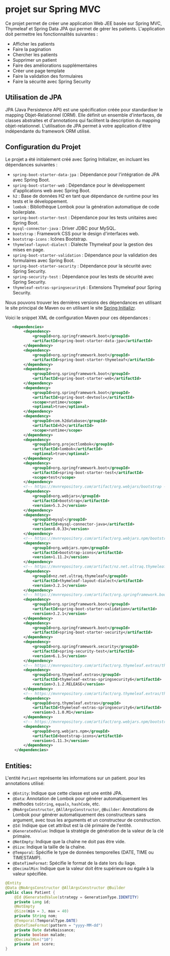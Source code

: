 # projet sur Spring MVC

Ce projet permet de créer une application Web JEE basée sur Spring MVC, Thymeleaf et Spring Data JPA qui permet de gérer les patients. L'application doit permettre les fonctionnalités suivantes :
- Afficher les patients
- Faire la pagination
- Chercher les patients
- Supprimer un patient
- Faire des améliorations supplémentaires
- Créer une page template
- Faire la validation des formulaires
- Faire la sécurité avec Spring Security
## Utilisation de JPA

JPA (Java Persistence API) est une spécification créée pour standardiser le mapping Objet-Relationnel (ORM). Elle définit un ensemble d'interfaces, de classes abstraites et d'annotations qui facilitent la description du mapping objet-relationnel. L'utilisation de JPA permet à votre application d'être indépendante du framework ORM utilisé.

## Configuration du Projet

Le projet a été initialement créé avec Spring Initializer, en incluant les dépendances suivantes :

- `spring-boot-starter-data-jpa` : Dépendance pour l'intégration de JPA avec Spring Boot.
- `spring-boot-starter-web` : Dépendance pour le développement d'applications web avec Spring Boot.
- `h2` : Base de données H2 en tant que dépendance de runtime pour les tests et le développement.
- `lombok` : Bibliothèque Lombok pour la génération automatique de code boilerplate.
- `spring-boot-starter-test` : Dépendance pour les tests unitaires avec Spring Boot.
- `mysql-connector-java` : Driver JDBC pour MySQL.
- `bootstrap` : Framework CSS pour le design d'interfaces web.
- `bootstrap-icons` : Icônes Bootstrap.
- `thymeleaf-layout-dialect` : Dialecte Thymeleaf pour la gestion des mises en page.
- `spring-boot-starter-validation` : Dépendance pour la validation des formulaires avec Spring Boot.
- `spring-boot-starter-security` : Dépendance pour la sécurité avec Spring Security.
- `spring-security-test` : Dépendance pour les tests de sécurité avec Spring Security.
- `thymeleaf-extras-springsecurity6` : Extensions Thymeleaf pour Spring Security.


Nous pouvons trouver les dernières versions des dépendances en utilisant le site principal de Maven ou en utilisant le site [Spring Initializr](https://start.spring.io/).

Voici le snippet XML de configuration Maven pour ces dépendances :

```xml
   <dependencies>
        <dependency>
            <groupId>org.springframework.boot</groupId>
            <artifactId>spring-boot-starter-data-jpa</artifactId>
        </dependency>
        <dependency>
            <groupId>org.springframework.boot</groupId>
            <artifactId>spring-boot-starter-thymeleaf</artifactId>
        </dependency>
        <dependency>
            <groupId>org.springframework.boot</groupId>
            <artifactId>spring-boot-starter-web</artifactId>
        </dependency>
        <dependency>
            <groupId>org.springframework.boot</groupId>
            <artifactId>spring-boot-devtools</artifactId>
            <scope>runtime</scope>
            <optional>true</optional>
        </dependency>
        <dependency>
            <groupId>com.h2database</groupId>
            <artifactId>h2</artifactId>
            <scope>runtime</scope>
        </dependency>
        <dependency>
            <groupId>org.projectlombok</groupId>
            <artifactId>lombok</artifactId>
            <optional>true</optional>
        </dependency>
        <dependency>
            <groupId>org.springframework.boot</groupId>
            <artifactId>spring-boot-starter-test</artifactId>
            <scope>test</scope>
        </dependency>
        <!-- https://mvnrepository.com/artifact/org.webjars/bootstrap -->
        <dependency>
            <groupId>org.webjars</groupId>
            <artifactId>bootstrap</artifactId>
            <version>5.3.2</version>
        </dependency>
        <dependency>
            <groupId>mysql</groupId>
            <artifactId>mysql-connector-java</artifactId>
            <version>8.0.33</version>
        </dependency>
        <!-- https://mvnrepository.com/artifact/org.webjars.npm/bootstrap-icons -->
        <dependency>
            <groupId>org.webjars.npm</groupId>
            <artifactId>bootstrap-icons</artifactId>
            <version>1.11.2</version>
        </dependency>
        <!-- https://mvnrepository.com/artifact/nz.net.ultraq.thymeleaf/thymeleaf-layout-dialect -->
        <dependency>
            <groupId>nz.net.ultraq.thymeleaf</groupId>
            <artifactId>thymeleaf-layout-dialect</artifactId>
            <version>3.2.1</version>
        </dependency>
        <!-- https://mvnrepository.com/artifact/org.springframework.boot/spring-boot-starter-validation -->
        <dependency>
            <groupId>org.springframework.boot</groupId>
            <artifactId>spring-boot-starter-validation</artifactId>
            <version>3.2.1</version>
        </dependency>
        <dependency>
            <groupId>org.springframework.boot</groupId>
            <artifactId>spring-boot-starter-security</artifactId>
        </dependency>
        <dependency>
            <groupId>org.springframework.security</groupId>
            <artifactId>spring-security-test</artifactId>
            <version>6.1.5</version>
        </dependency>
        <!-- https://mvnrepository.com/artifact/org.thymeleaf.extras/thymeleaf-extras-springsecurity6 -->
        <dependency>
            <groupId>org.thymeleaf.extras</groupId>
            <artifactId>thymeleaf-extras-springsecurity6</artifactId>
            <version>3.1.2.RELEASE</version>
        </dependency>
        <!-- https://mvnrepository.com/artifact/org.thymeleaf.extras/thymeleaf-extras-springsecurity6 -->
        <dependency>
            <groupId>org.thymeleaf.extras</groupId>
            <artifactId>thymeleaf-extras-springsecurity6</artifactId>
            <version>3.1.0.M1</version>
        </dependency>
        <!-- https://mvnrepository.com/artifact/org.webjars.npm/bootstrap-icons -->
        <dependency>
            <groupId>org.webjars.npm</groupId>
            <artifactId>bootstrap-icons</artifactId>
            <version>1.11.3</version>
        </dependency>
    </dependencies>
```
## Entities:
L'entité `Patient` représente les informations sur un patient.
pour les annotations utilisé:

- `@Entity`: Indique que cette classe est une entité JPA.
- `@Data`: Annotation de Lombok pour générer automatiquement les méthodes `toString`, `equals`, `hashCode`, etc.
- `@NoArgsConstructor`, `@AllArgsConstructor`, `@Builder`: Annotations de Lombok pour générer automatiquement des constructeurs sans argument, avec tous les arguments et un constructeur de construction.
- `@Id`: Indique que cet attribut est la clé primaire de l'entité.
- `@GeneratedValue`: Indique la stratégie de génération de la valeur de la clé primaire.
- `@NotEmpty`: Indique que la chaîne ne doit pas être vide.
- `@Size`: Indique la taille de la chaîne.
- `@Temporal`: Spécifie le type de données temporelles (DATE, TIME ou TIMESTAMP).
- `@DateTimeFormat`: Spécifie le format de la date lors du liage.
- `@DecimalMin`: Indique que la valeur doit être supérieure ou égale à la valeur spécifiée.

```java
@Entity
@Data @NoArgsConstructor @AllArgsConstructor @Builder
public class Patient {
    @Id @GeneratedValue(strategy = GenerationType.IDENTITY)
    private Long id;
    @NotEmpty
    @Size(min = 3, max = 40)
    private String nom;
    @Temporal(TemporalType.DATE)
    @DateTimeFormat(pattern = "yyyy-MM-dd")
    private Date dateNaissance;
    private boolean malade;
    @DecimalMin("10")
    private int score;
}
```
